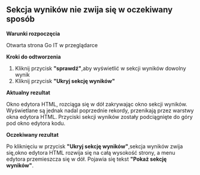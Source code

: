 <h2>Sekcja wyników nie zwija się w oczekiwany sposób</h2>


__Warunki rozpoczęcia__

Otwarta strona Go IT w przeglądarce


__Kroki do odtworzenia__

1. Kliknij przycisk __"sprawdź"__,aby wyświetlić w sekcji wyników dowolny wynik
2. Kliknij przycisk __"Ukryj sekcję wyników"__


__Aktualny rezultat__

Okno edytora HTML, rozciąga się w dół zakrywając okno sekcji wyników. Wyświetlane są jednak nadal poprzednie rekordy, przenikają przez warstwy okna edytora HTML. Przyciski sekcji wyników zostały podciągnięte do góry pod okno edytora kodu.


__Oczekiwany rezultat__

Po kliknięciu w przycisk __"Ukryj sekcję wyników"__,sekcja wyników zwija się,okno edytora HTML rozwija się na całą wysokość strony, a menu edytora przemieszcza się w dół. Pojawia się tekst __"Pokaż sekcję wyników"__.
